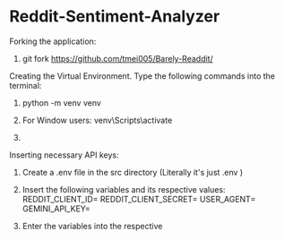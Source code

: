 # Reddit-Sentiment-Analyzer

Forking the application:
1. git fork https://github.com/tmei005/Barely-Readdit/

Creating the Virtual Environment. 
Type the following commands into the terminal:
1. python -m venv venv

2. For Window users: venv\Scripts\activate

3. 

Inserting necessary API keys:
1. Create a .env file in the src directory (Literally it's just .env )

2. Insert the following variables and its respective values: 
REDDIT_CLIENT_ID=
REDDIT_CLIENT_SECRET=
USER_AGENT=
GEMINI_API_KEY=

3. Enter the variables into the respective 
